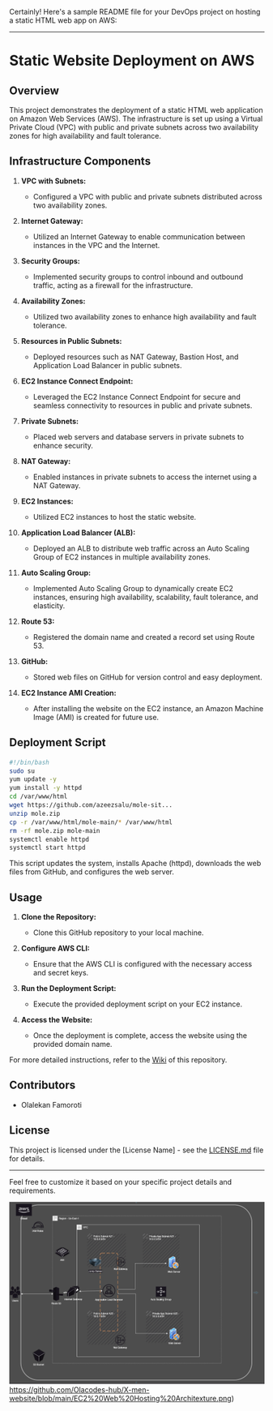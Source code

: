 Certainly! Here's a sample README file for your DevOps project on hosting a static HTML web app on AWS:

---

# Static Website Deployment on AWS

## Overview

This project demonstrates the deployment of a static HTML web application on Amazon Web Services (AWS). The infrastructure is set up using a Virtual Private Cloud (VPC) with public and private subnets across two availability zones for high availability and fault tolerance.

## Infrastructure Components

1. **VPC with Subnets:**
   - Configured a VPC with public and private subnets distributed across two availability zones.

2. **Internet Gateway:**
   - Utilized an Internet Gateway to enable communication between instances in the VPC and the Internet.

3. **Security Groups:**
   - Implemented security groups to control inbound and outbound traffic, acting as a firewall for the infrastructure.

4. **Availability Zones:**
   - Utilized two availability zones to enhance high availability and fault tolerance.

5. **Resources in Public Subnets:**
   - Deployed resources such as NAT Gateway, Bastion Host, and Application Load Balancer in public subnets.

6. **EC2 Instance Connect Endpoint:**
   - Leveraged the EC2 Instance Connect Endpoint for secure and seamless connectivity to resources in public and private subnets.

7. **Private Subnets:**
   - Placed web servers and database servers in private subnets to enhance security.

8. **NAT Gateway:**
   - Enabled instances in private subnets to access the internet using a NAT Gateway.

9. **EC2 Instances:**
   - Utilized EC2 instances to host the static website.

10. **Application Load Balancer (ALB):**
    - Deployed an ALB to distribute web traffic across an Auto Scaling Group of EC2 instances in multiple availability zones.

11. **Auto Scaling Group:**
    - Implemented Auto Scaling Group to dynamically create EC2 instances, ensuring high availability, scalability, fault tolerance, and elasticity.

12. **Route 53:**
    - Registered the domain name and created a record set using Route 53.

13. **GitHub:**
    - Stored web files on GitHub for version control and easy deployment.

14. **EC2 Instance AMI Creation:**
    - After installing the website on the EC2 instance, an Amazon Machine Image (AMI) is created for future use.

## Deployment Script

```bash
#!/bin/bash
sudo su
yum update -y
yum install -y httpd
cd /var/www/html
wget https://github.com/azeezsalu/mole-sit...
unzip mole.zip
cp -r /var/www/html/mole-main/* /var/www/html
rm -rf mole.zip mole-main
systemctl enable httpd
systemctl start httpd
```

This script updates the system, installs Apache (httpd), downloads the web files from GitHub, and configures the web server.

## Usage

1. **Clone the Repository:**
   - Clone this GitHub repository to your local machine.

2. **Configure AWS CLI:**
   - Ensure that the AWS CLI is configured with the necessary access and secret keys.

3. **Run the Deployment Script:**
   - Execute the provided deployment script on your EC2 instance.

4. **Access the Website:**
   - Once the deployment is complete, access the website using the provided domain name.

For more detailed instructions, refer to the [Wiki](wiki-link) of this repository.

## Contributors

- Olalekan Famoroti

## License

This project is licensed under the [License Name] - see the [LICENSE.md](LICENSE.md) file for details.

---

Feel free to customize it based on your specific project details and requirements.


![EC2 Web Hosting Architexture](https://github.com/Olacodes-hub/X-men-website/blob/main/EC2%20Web%20Hosting%20Architexture.png)https://github.com/Olacodes-hub/X-men-website/blob/main/EC2%20Web%20Hosting%20Architexture.png)

